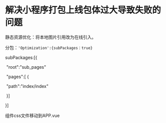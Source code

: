 # 解决小程序打包上线包体过大导致失败的问题

静态资源优化：将本地图片引用改为在线引入。

分包：```'Optimization':{subPackages：true}```

subPackages:[{

​	"root":"sub_pages"

​	"pages":[ {

​	"path":"index/index"

​	}]

}]

组件css文件移动到APP.vue